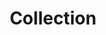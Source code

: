 ---
title: Collection
layout: collection
notes:
   - title: "Bachelor of Statistics (B.Stat.) Assignements"
     organization: "Indian Statistical Institute, Kolkata"
     url: "https://github.com/subroy13/bstat-assignments"
   - title: "Masters of Statistics (M.Stat.) Assignements"
     organization: "Indian Statistical Institute, Kolkata"
     url: "https://github.com/subroy13/mstat-assignments"
tutorials:
   - label: Natural Language Processing in R
     description: A complete example of a natural language processing project using R. Aims to find the changes in english language for US presidents over time.
     links:
        - title: Text Mining in R
          url: "https://subroy13.github.io/party-classification-us-presidents-nlp/chapter1.html"
        - title: Text Classification in R
          url: "https://subroy13.github.io/party-classification-us-presidents-nlp/chapter2.html"
        - title: Changepoint Analysis of Linguistics in R
          url: "https://subroy13.github.io/party-classification-us-presidents-nlp/chapter3.html"
   - label: Reinforcement Learning
     description: An introductory tutorial series for basics of Reinforcement learning. Requires some mathematical background and understanding of Python.
     links:
       - title: "Reinforcement Learning Tutorial Series Part 1 to Part 7"
         url: "https://statwizard.substack.com/t/reinforcement-learning-series"
   - label: Generative AI
     description: An introductory tutorial series for basics of generative AI, without much mathematical requirements
     links:
       - title: "Generative AI LLM Series Part 1 to Part 6"
         url: "https://statwizard.substack.com/t/generative-ai-llm-series"   
---